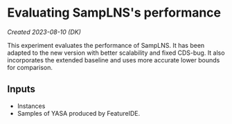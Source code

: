 # Evaluating SampLNS's performance

_Created 2023-08-10 (DK)_

This experiment evaluates the performance of SampLNS. It has been adapted to the
new version with better scalability and fixed CDS-bug. It also incorporates the
extended baseline and uses more accurate lower bounds for comparison.

## Inputs

- Instances
- Samples of YASA produced by FeatureIDE.
